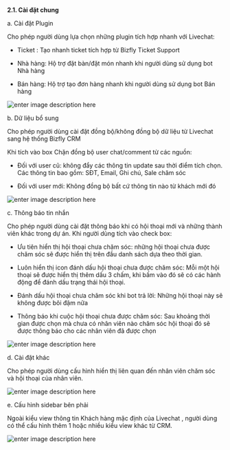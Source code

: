 **2.1. Cài đặt chung**

a. Cài đặt Plugin

Cho phép người dùng lựa chọn những plugin tích hợp nhanh với Livechat:

- Ticket : Tạo nhanh ticket tích hợp từ Bizfly Ticket Support

- Nhà hàng: Hộ trợ đặt bàn/đặt món nhanh khi người dùng sử dụng bot Nhà hàng

- Bán hàng: Hộ trợ tạo đơn hàng nhanh khi người dùng sử dụng bot Bán hàng

![enter image description here](https://chatbizfly.mediacdn.vn/2022/06/24/chatbot/img_46jpg1656067018.jpg)

b. Dữ liệu bổ sung

Cho phép người dùng cài đặt đồng bộ/không đồng bộ dữ liệu từ Livechat sang hệ thống Bizfly CRM

Khi tích vào box Chặn đồng bộ user chat/comment từ các nguồn: 

- Đối với user cũ: không đẩy các thông tin update sau thời điểm tích chọn. Các thông tin bao gồm: SĐT, Email, Ghi chú, Sale chăm sóc

- Đối với user mới: Không đồng bộ bất cứ thông tin nào từ khách mới đó 

![enter image description here](https://chatbizfly.mediacdn.vn/2022/06/24/chatbot/img_47jpg1656067468.jpg)

c. Thông báo tin nhắn

Cho phép người dùng cài đặt thông báo khi có hội thoại mới và những thành viên khác trong dự án. Khi người dùng tích vào check box:

- Ưu tiên hiển thị hội thoại chưa chăm sóc: những hội thoại chưa được chăm sóc sẽ được hiển thị trên đầu danh sách dựa theo thời gian.

- Luôn hiển thị icon đánh dấu hội thoại chưa được chăm sóc: Mỗi một hội thoại sẽ được hiển thị thêm dấu 3 chấm, khi bấm vào đó sẽ có các hành động để đánh dấu trạng thái hội thoại. 

- Đánh dấu hội thoại chưa chăm sóc khi bot trả lời: Những hội thoại này sẽ không được bôi đậm nữa

- Thông báo khi cuộc hội thoại chưa được chăm sóc: Sau khoảng thời gian được chọn mà chưa có nhân viên nào chăm sóc hội thoại đó sẽ được thông báo cho các nhân viên đã được chọn

![enter image description here](https://chatbizfly.mediacdn.vn/2022/06/24/chatbot/img_48jpg1656067645.jpg)

d. Cài đặt khác

Cho phép người dùng cấu hình hiển thị liên quan đến nhân viên chăm sóc và hội thoại của nhân viên.

![enter image description here](https://chatbizfly.mediacdn.vn/2022/06/30/chatbot/img_49jpg1656576863.jpg)

e. Cấu hình sidebar bên phải

Ngoài kiểu view thông tin Khách hàng mặc định của Livechat , người dùng có thể cấu hình thêm 1 hoặc nhiều kiểu vỉew khác từ CRM.

![enter image description here](https://chatbizfly.mediacdn.vn/2022/06/30/chatbot/img_50jpg1656579183.jpg)